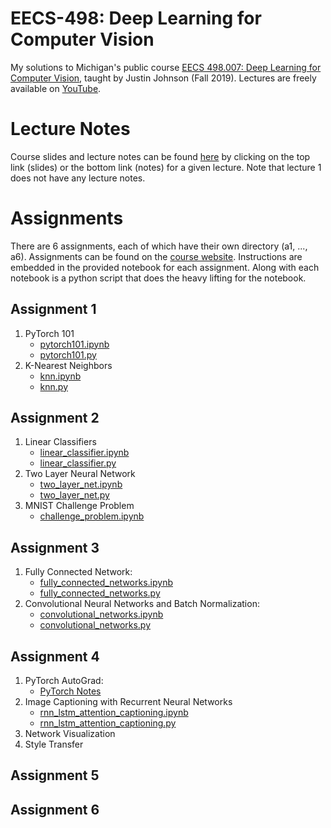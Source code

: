 # EECS-498: Deep Learning for Computer Vision
My solutions to Michigan's public course [EECS 498.007: Deep Learning for Computer Vision](https://web.eecs.umich.edu/~justincj/teaching/eecs498/FA2019/schedule.html), taught by Justin Johnson (Fall 2019). Lectures are freely available on [YouTube](https://www.youtube.com/playlist?list=PL5-TkQAfAZFbzxjBHtzdVCWE0Zbhomg7r).

# Lecture Notes
Course slides and lecture notes can be found [here](https://web.eecs.umich.edu/~justincj/teaching/eecs498/WI2022/schedule.html) by clicking on the top link (slides) or the bottom link (notes) for a given lecture. Note that lecture 1 does not have any lecture notes. 

# Assignments
There are 6 assignments, each of which have their own directory (a1, ..., a6). Assignments can be found on the [course website](https://web.eecs.umich.edu/~justincj/teaching/eecs498/WI2022/).
Instructions are embedded in the provided notebook for each assignment. Along with each notebook is a python script that does the heavy lifting for the notebook. 

## Assignment 1
  1. PyTorch 101
      - [pytorch101.ipynb](https://github.com/bensmidt/machine-learning/blob/main/eecs498/a1/pytorch101.ipynb)
      - [pytorch101.py](https://github.com/bensmidt/machine-learning/blob/main/eecs498/a1/pytorch101.py)
  2. K-Nearest Neighbors 
      - [knn.ipynb](https://github.com/bensmidt/machine-learning/blob/main/eecs498/a1/knn.ipynb)
      - [knn.py](https://github.com/bensmidt/machine-learning/blob/main/eecs498/a1/knn.py)

## Assignment 2
   1. Linear Classifiers
      - [linear_classifier.ipynb](https://github.com/bensmidt/machine-learning/blob/main/eecs498/a2/linear_classifier.ipynb)
      - [linear_classifier.py](https://github.com/bensmidt/machine-learning/blob/main/eecs498/a2/linear_classifier.py)
   2. Two Layer Neural Network
      - [two_layer_net.ipynb](https://github.com/bensmidt/machine-learning/blob/main/eecs498/a2/two_layer_net.ipynb)
      - [two_layer_net.py](https://github.com/bensmidt/machine-learning/blob/main/eecs498/a2/two_layer_net.py)
   3. MNIST Challenge Problem 
      - [challenge_problem.ipynb](https://github.com/bensmidt/machine-learning/blob/main/eecs498/a2/challenge_problem.ipynb)

## Assignment 3
  1. Fully Connected Network:
      - [fully_connected_networks.ipynb](https://github.com/bensmidt/machine-learning/blob/main/eecs498/a3/fully_connected_networks.ipynb)
      - [fully_connected_networks.py](https://github.com/bensmidt/machine-learning/blob/main/eecs498/a3/fully_connected_networks.py)
  2. Convolutional Neural Networks and Batch Normalization: 
      - [convolutional_networks.ipynb](https://github.com/bensmidt/machine-learning/blob/main/eecs498/a3/convolutional_networks.ipynb)
      - [convolutional_networks.py](https://github.com/bensmidt/machine-learning/blob/main/eecs498/a3/convolutional_networks.py)

## Assignment 4
  1. PyTorch AutoGrad:
      - [PyTorch Notes](https://github.com/bensmidt/machine-learning/blob/main/eecs498/a4/PyTorch.md)
  2. Image Captioning with Recurrent Neural Networks
      - [rnn_lstm_attention_captioning.ipynb](hhttps://github.com/bensmidt/machine-learning/blob/main/eecs498/a4/rnn_lstm_attention_captioning.ipynb)
      - [rnn_lstm_attention_captioning.py](hthttps://github.com/bensmidt/machine-learning/blob/main/eecs498/a4/rnn_lstm_attention_captioning.py)
  3. Network Visualization
  4. Style Transfer

## Assignment 5

## Assignment 6
